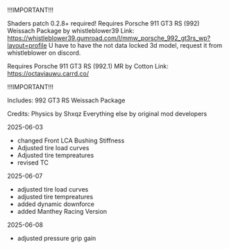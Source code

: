 !!!IMPORTANT!!!

Shaders patch 0.2.8+ required! Requires Porsche 911 GT3 RS (992) Weissach Package by whistleblower39
Link: https://whistleblower39.gumroad.com/l/mmw_porsche_992_gt3rs_wp?layout=profile
U have to have the not data locked 3d model, request it from whistleblower on discord.

Requires Porsche 911 GT3 RS (992.1) MR by Cotton
Link: https://octaviauwu.carrd.co/

!!!IMPORTANT!!!

Includes:
992 GT3 RS Weissach Package

Credits:
Physics by Shxqz
Everything else by original mod developers

2025-06-03
- changed Front LCA Bushing Stiffness
- Adjusted tire load curves
- Adjusted tire tempreatures
- revised TC

2025-06-07
- adjusted tire load curves
- adjusted tire tempreatures
- added dynamic downforce
- added Manthey Racing Version 

2025-06-08
- adjusted pressure grip gain